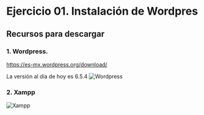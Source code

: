 # Ejercicio 01. Instalación de Wordpres

## Recursos para descargar

### 1. Wordpress.
https://es-mx.wordpress.org/download/

La versión al día de hoy es 6.5.4
![Wordpress](https://i.imgur.com/G4dho4A.png)


### 2. Xampp

![Xampp](https://i.imgur.com/WMtuJ0j.png)

<!--stackedit_data:
eyJoaXN0b3J5IjpbLTE4MTM0MDg3NjBdfQ==
-->